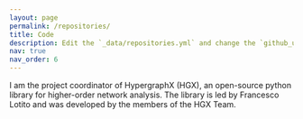 ```yaml
---
layout: page
permalink: /repositories/
title: Code
description: Edit the `_data/repositories.yml` and change the `github_users` and `github_repos` lists to include your own GitHub profile and repositories.
nav: true
nav_order: 6
---
```


I am the project coordinator of HypergraphX (HGX), an open-source python library for higher-order network analysis.
The library is led by Francesco Lotito and was developed by the members of the HGX Team.